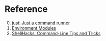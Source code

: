 # Reference

0. [just: Just a command runner](https://github.com/casey/just)
0. [Environment Modules](https://modules.sourceforge.net/)
0. [ShellHacks: Command-Line Tips and Tricks](https://www.shellhacks.com/)

